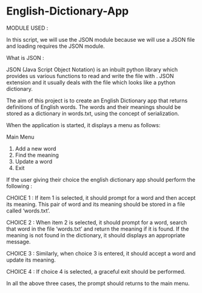 # English-Dictionary-App

MODULE USED :  

In this script, we will use the JSON module because we will use a JSON file and loading requires the JSON module.

What is JSON :

JSON (Java Script Object Notation) is an inbuilt python library which provides us various functions to read and write the file with .
JSON extension and it usually deals with the file which looks like a python dictionary.

The aim of this project is to create an English Dictionary app that returns definitions of English words. 
The words and their meanings should be stored as a dictionary in words.txt, using the concept of serialization. 


When the application is started, it displays a menu as follows:

Main Menu

1. Add a new word
2. Find the meaning
3. Update a word
4. Exit

If the user giving their choice the english dictionary app should perform the following : 

CHOICE 1 : 
If item 1 is selected, it should prompt for a word and then accept its meaning. This pair of word and its meaning should be stored in a file called ‘words.txt’. 

CHOICE 2 :
When item 2 is selected, it should prompt for a word, search that word in the file ‘words.txt’ and return the meaning if it is found. 
If the meaning is not found in the dictionary, it should displays an appropriate message.

CHOICE 3 :
Similarly, when choice 3 is entered, it should accept a word and update its meaning.

CHOICE 4 : 
If choice 4 is selected, a graceful exit should be performed.

In all the above three cases, the prompt should returns to the main menu. 






